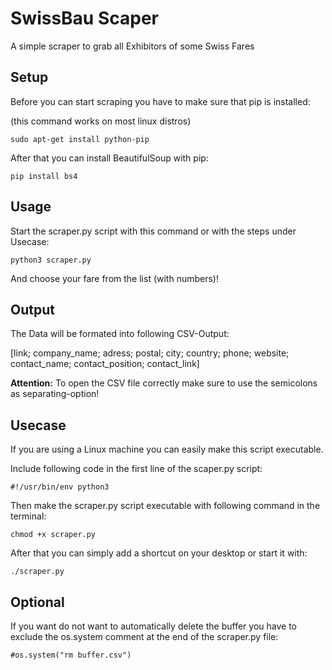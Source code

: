 # SwissBau Scaper
A simple scraper to grab all Exhibitors of some Swiss Fares


## Setup

Before you can start scraping you have to make sure that pip is installed:

(this command works on most linux distros)
```
sudo apt-get install python-pip
```


After that you can install BeautifulSoup with pip:
```
pip install bs4
```



## Usage

Start the scraper.py script with this command or with the steps under Usecase:
```
python3 scraper.py
```

And choose your fare from the list (with numbers)!


## Output

The Data will be formated into following CSV-Output:

[link; company_name; adress; postal; city; country; phone; website; contact_name; contact_position; contact_link]


**Attention:**
To open the CSV file correctly make sure to use the semicolons as separating-option!


## Usecase

If you are using a Linux machine you can easily make this script executable.

Include following code in the first line of the scaper.py script:
```
#!/usr/bin/env python3
```

Then make the scraper.py script executable with following command in the terminal:
```
chmod +x scraper.py
```

After that you can simply add a shortcut on your desktop or start it with:
```
./scraper.py
```


## Optional

If you want do not want to automatically delete the buffer you have to exclude the os.system comment at the end of the scraper.py file:

```
#os.system("rm buffer.csv")

```
